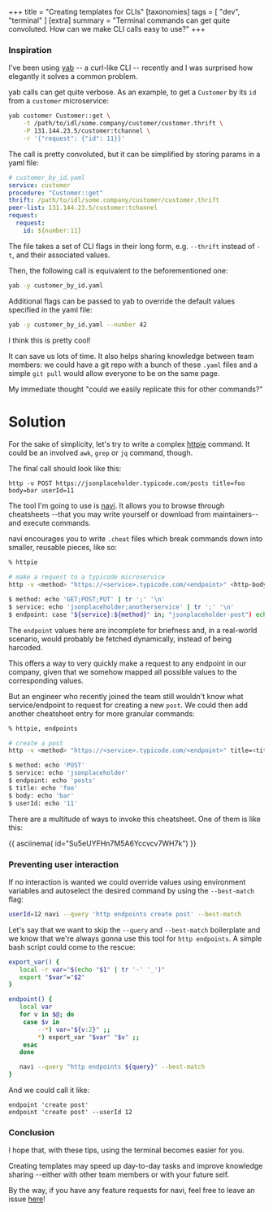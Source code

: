 +++
title = "Creating templates for CLIs"
[taxonomies]
tags = [ "dev", "terminal" ]
[extra]
summary = "Terminal commands can get quite convoluted. How can we make CLI calls easy to use?"
+++


### Inspiration

I've been using [yab](https://github.com/yarpc/yab) -- a curl-like CLI -- recently and I was surprised how elegantly it solves a common problem.

yab calls can get quite verbose. As an example, to get a `Customer` by its `id` from a `customer` microservice:
```sh
yab customer Customer::get \
    -t /path/to/idl/some.company/customer/customer.thrift \
    -P 131.144.23.5/customer:tchannel \
    -r '{"request": {"id": 11}}'
```

The call is pretty convoluted, but it can be simplified by storing params in a yaml file:

```yaml
# customer_by_id.yaml
service: customer
procedure: "Customer::get"
thrift: /path/to/idl/some.company/customer/customer.thrift
peer-list: 131.144.23.5/customer:tchannel
request:
  request:
    id: ${number:11}
```

The file takes a set of CLI flags in their long form, e.g. `--thrift` instead of `-t`, and their associated values.

Then, the following call is equivalent to the beforementioned one:
```sh
yab -y customer_by_id.yaml
```

Additional flags can be passed to yab to override the default values specified in the yaml file:

```sh
yab -y customer_by_id.yaml --number 42
```

I think this is pretty cool!

It can save us lots of time. It also helps sharing knowledge between team members: we could have a git repo with a bunch of these `.yaml` files and a simple `git pull` would allow everyone to be on the same page.

My immediate thought "could we easily replicate this for other commands?"

# Solution

For the sake of simplicity, let's try to write a complex [httpie](https://github.com/httpie/httpie) command. It could be an involved `awk`, `grep` or `jq` command, though.

The final call should look like this:
```
http -v POST https://jsonplaceholder.typicode.com/posts title=foo body=bar userId=11
```

The tool I'm going to use is [navi](https://github.com/denisidoro/navi). It allows you to browse through cheatsheets --that you may write yourself or download from maintainers-- and execute commands. 

navi encourages you to write `.cheat` files which break commands down into smaller, reusable pieces, like so:
```sh
% httpie

# make a request to a typicode microservice
http -v <method> "https://<service>.typicode.com/<endpoint>" <http-body>

$ method: echo 'GET;POST;PUT' | tr ';' '\n'
$ service: echo 'jsonplaceholder;anotherservice' | tr ';' '\n'
$ endpoint: case "${service}:${method}" in; "jsonplaceholder-post") echo 'e1;e2;e3' | tr ';' '\n';; esac
```

The `endpoint` values here are incomplete for briefness and, in a real-world scenario, would probably be fetched dynamically, instead of being harcoded.

This offers a way to very quickly make a request to any endpoint in our company, given that we somehow mapped all possible values to the corresponding values. 

But an engineer who recently joined the team still wouldn't know what service/endpoint to request for creating a new `post`. We could then add another cheatsheet entry for more granular commands:

```sh
% httpie, endpoints

# create a post
http -v <method> "https://<service>.typicode.com/<endpoint>" title=<title> body=<body> userId=<userId>

$ method: echo 'POST'
$ service: echo 'jsonplaceholder'
$ endpoint: echo 'posts'
$ title: echo 'foo'
$ body: echo 'bar'
$ userId: echo '11'
```

There are a multitude of ways to invoke this cheatsheet. One of them is like this:

{{ asciinema( id="Su5eUYFHn7M5A6Yccvcv7WH7k") }}

### Preventing user interaction

If no interaction is wanted we could override values using environment variables and autoselect the desired command by using the `--best-match` flag:

```sh
userId=12 navi --query 'http endpoints create post' --best-match
```

Let's say that we want to skip the `--query` and `--best-match` boilerplate and we know that we're always gonna use this tool for `http endpoints`. A simple bash script could come to the rescue:

```sh
export_var() {
   local -r var="$(echo "$1" | tr '-' '_')"
   export "$var"="$2"
}

endpoint() {
   local var
   for v in $@; do
    case $v in
        --*) var="${v:2}" ;;
        *) export_var "$var" "$v" ;;
    esac
   done

   navi --query "http endpoints ${query}" --best-match
}
```

And we could call it like:
```
endpoint 'create post'
endpoint 'create post' --userId 12
```

### Conclusion

I hope that, with these tips, using the terminal becomes easier for you. 

Creating templates may speed up day-to-day tasks and improve knowledge sharing --either with other team members or with your future self.

By the way, if you have any feature requests for navi, feel free to leave an issue [here](https://github.com/denisidoro/navi/issues)!
